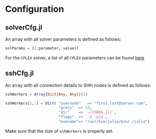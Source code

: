 # Configuration

## solverCfg.jl

An array with all solver parameters is defined as follows:

```julia
solParams = [(:parameter, value)]
```

For the `CPLEX` solver, a list of all `CPLEX` parameters can be found [here](https://www.ibm.com/support/knowledgecenter/SS9UKU_12.5.0/com.ibm.cplex.zos.help/homepages/refparameterscplex.html)

## sshCfg.jl

An array with all connection details to SHH nodes is defined as follows:

```julia
sshWorkers = Array{Dict{Any, Any}}(1)

sshWorkers[1,:] = Dict( "usernode"   => "first.last@server.com",
                        "procs"  => 32,
                        "dir"    => `~/COBRA.jl/`,
                        "flags"  => `-4 -p22`,
                        "exename"=> "/usr/bin/julia/bin/./julia")
```

Make sure that the size of `sshWorkers` is properly set.
